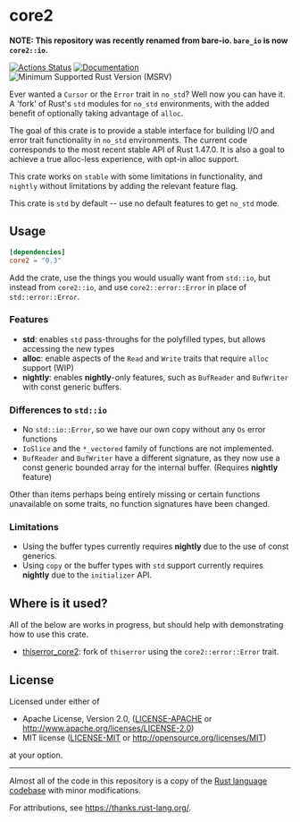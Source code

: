 # core2

**NOTE: This repository was recently renamed from bare-io. `bare_io` is now `core2::io`.**

[![Actions Status](https://github.com/bbqsrc/core2/workflows/CI/badge.svg)](https://github.com/bbqsrc/core2/actions)
[![Documentation](https://docs.rs/core2/badge.svg)](https://docs.rs/core2)
![Minimum Supported Rust Version (MSRV)](https://img.shields.io/badge/rust-v1.47.0+-blue)

Ever wanted a `Cursor` or the `Error` trait in `no_std`? Well now you can have it. A 'fork' of Rust's `std` modules for `no_std` environments, with the added benefit of optionally taking advantage of `alloc`.

The goal of this crate is to provide a stable interface for building I/O and error trait functionality in
`no_std` environments. The current code corresponds to the most recent stable API of Rust 1.47.0. 
It is also a goal to achieve a true alloc-less experience, with opt-in alloc support.

This crate works on `stable` with some limitations in functionality, and `nightly` without limitations by adding
the relevant feature flag.

This crate is `std` by default -- use no default features to get `no_std` mode.

## Usage

```toml
[dependencies]
core2 = "0.3"
```

Add the crate, use the things you would usually want from `std::io`, but instead from `core2::io`, and
use `core2::error::Error` in place of `std::error::Error`.

### Features

- **std**: enables `std` pass-throughs for the polyfilled types, but allows accessing the new types
- **alloc**: enable aspects of the `Read` and `Write` traits that require `alloc` support (WIP)
- **nightly**: enables **nightly**-only features, such as `BufReader` and `BufWriter` with const generic buffers.

### Differences to `std::io`

- No `std::io::Error`, so we have our own copy without any `Os` error functions
- `IoSlice` and the `*_vectored` family of functions are not implemented.
- `BufReader` and `BufWriter` have a different signature, as they now use a const generic bounded array for the internal buffer. (Requires **nightly** feature)

Other than items perhaps being entirely missing or certain functions unavailable on some traits, no function signatures have been changed.

### Limitations

- Using the buffer types currently requires **nightly** due to the use of const generics.
- Using `copy` or the buffer types with `std` support currently requires **nightly** due to the `initializer` API.

## Where is it used?

All of the below are works in progress, but should help with demonstrating how to use this crate.

- [thiserror_core2](https://github.com/bbqsrc/thiserror-core2): fork of `thiserror` using the `core2::error::Error` trait.
<!-- 
- [fastvlq](https://github.com/bbqsrc/fastvlq): variable-length `u64` type with no-std reader support with `bare-io`
- [byteorder_bare-io](https://github.com/bbqsrc/byteorder): personal fork of `byteorder` crate
- [zstd-rs](https://github.com/bbqsrc/zstd-rs): personal fork of `zstd` crate to demonstrate `bare-io` in a more complex setting
- [comde](https://github.com/bbqsrc/comde): do compression/decompression similarly to how one might use `serde`
- [pathtrie](https://github.com/bbqsrc/pathtrie): a prefix trie optimised for paths and URLs, using an FST for fast lookups in no_std.
-->

## License

Licensed under either of

* Apache License, Version 2.0, ([LICENSE-APACHE](LICENSE-APACHE) or http://www.apache.org/licenses/LICENSE-2.0)
* MIT license ([LICENSE-MIT](LICENSE-MIT) or http://opensource.org/licenses/MIT)

at your option.

---

Almost all of the code in this repository is a copy of the [Rust language codebase](https://github.com/rust-lang/rust) with minor modifications.

For attributions, see https://thanks.rust-lang.org/.
